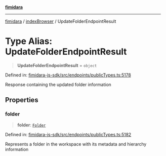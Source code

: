 [**fimidara**](../../README.md)

***

[fimidara](../../modules.md) / [indexBrowser](../README.md) / UpdateFolderEndpointResult

# Type Alias: UpdateFolderEndpointResult

> **UpdateFolderEndpointResult** = `object`

Defined in: [fimidara-js-sdk/src/endpoints/publicTypes.ts:5178](https://github.com/softkave/fimidara/blob/feac071900ab8644442d355e5cb5db9df2f34600/fimidara-js-sdk/src/endpoints/publicTypes.ts#L5178)

Response containing the updated folder information

## Properties

### folder

> **folder**: [`Folder`](Folder.md)

Defined in: [fimidara-js-sdk/src/endpoints/publicTypes.ts:5182](https://github.com/softkave/fimidara/blob/feac071900ab8644442d355e5cb5db9df2f34600/fimidara-js-sdk/src/endpoints/publicTypes.ts#L5182)

Represents a folder in the workspace with its metadata and hierarchy information
